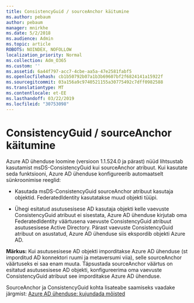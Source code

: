```yaml
---
title: ConsistencyGuid / sourceAnchor käitumine
ms.author: pebaum
author: pebaum
manager: mnirkhe
ms.date: 5/2/2018
ms.audience: Admin
ms.topic: article
ROBOTS: NOINDEX, NOFOLLOW
localization_priority: Normal
ms.collection: Adm_O365
ms.custom: ''
ms.assetid: 6a44f797-acc7-4cbe-aa5a-47e2581fabf5
ms.openlocfilehash: cb1b50792b07a1b3b69607bf2f6824141a15922f
ms.sourcegitcommit: 03a156a9c9740521155a30775492c7dff0982588
ms.translationtype: MT
ms.contentlocale: et-EE
ms.lasthandoff: 03/22/2019
ms.locfileid: "30753098"
---
```

# <a name="consistencyguid--sourceanchor-behavior"></a>ConsistencyGuid / sourceAnchor käitumine

Azure AD ühenduse loomine (versioon 1.1.524.0 ja pärast) nüüd lihtsustab kasutamist msDS-ConsistencyGuid kui sourceAnchor atribuut. Kui kasutate seda funktsiooni, Azure AD ühenduse konfigureerib automaatselt sünkroonimise reeglid:
  
- Kasutada msDS-ConsistencyGuid sourceAnchor atribuut kasutaja objektid. FederatedIdentity kasutatakse muud objekti tüüpi.
    
- Ühegi esitatud asutusesisese AD kasutaja objekti kelle vaevuste ConsistencyGuid atribuut ei sisestata, Azure AD ühenduse kirjutab oma FederatedIdentity väärtusena vaevuste ConsistencyGuid atribuut asutusesisese Active Directory. Pärast vaevuste ConsistencyGuid atribuut on asustatud, Azure AD ühenduse siis ekspordib objekti Azure AD.
    
 **Märkus:** Kui asutusesisese AD objekti imporditakse Azure AD ühenduse (st imporditud AD konnektori ruumi ja metaversumi viia), selle sourceAnchor väärtuseks ei saa enam muuta. Täpsustada sourceAnchor väärtus on esitatud asutusesisese AD objekti, konfigureerima oma vaevuste ConsistencyGuid atribuut see imporditakse Azure AD ühenduse. 
  
SourceAnchor ja ConsistencyGuid kohta lisateabe saamiseks vaadake järgmist: [Azure AD ühenduse: kujundada mõisted](https://docs.microsoft.com/azure/active-directory/connect/active-directory-aadconnect-design-concepts)
  

